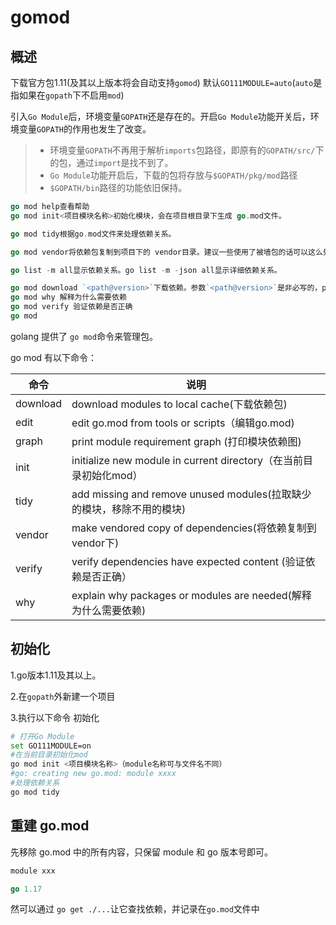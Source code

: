 # gomod

## 概述

下载官方包1.11(及其以上版本将会自动支持`gomod`) 默认`GO111MODULE=auto`(`auto`是指如果在`gopath`下不启用`mod`)

引入`Go Module`后，环境变量`GOPATH`还是存在的。开启`Go Module`功能开关后，环境变量`GOPATH`的作用也发生了改变。

> - 环境变量`GOPATH`不再用于解析`imports`包路径，即原有的`GOPATH/src/`下的包，通过`import`是找不到了。
> - `Go Module`功能开启后，下载的包将存放与`$GOPATH/pkg/mod`路径
> - `$GOPATH/bin`路径的功能依旧保持。

```go
go mod help查看帮助
go mod init<项目模块名称>初始化模块，会在项目根目录下生成 go.mod文件。

go mod tidy根据go.mod文件来处理依赖关系。

go mod vendor将依赖包复制到项目下的 vendor目录。建议一些使用了被墙包的话可以这么处理，方便用户快速使用命令go build -mod=vendor编译

go list -m all显示依赖关系。go list -m -json all显示详细依赖关系。

go mod download `<path@version>`下载依赖。参数`<path@version>`是非必写的，path是包的路径，version是包的版本。
go mod why 解释为什么需要依赖
go mod verify 验证依赖是否正确
go mod
```

golang 提供了 `go mod`命令来管理包。

go mod 有以下命令：

| 命令     | 说明                                                         |
| -------- | ------------------------------------------------------------ |
| download | download modules to local cache(下载依赖包)                  |
| edit     | edit go.mod from tools or scripts（编辑go.mod)               |
| graph    | print module requirement graph (打印模块依赖图)              |
| init     | initialize new module in current directory（在当前目录初始化mod） |
| tidy     | add missing and remove unused modules(拉取缺少的模块，移除不用的模块) |
| vendor   | make vendored copy of dependencies(将依赖复制到vendor下)     |
| verify   | verify dependencies have expected content (验证依赖是否正确） |
| why      | explain why packages or modules are needed(解释为什么需要依赖) |

## 初始化

1.go版本1.11及其以上。

2.在`gopath`外新建一个项目

3.执行以下命令 初始化

```sh
# 打开Go Module
set GO111MODULE=on
#在当前目录初始化mod
go mod init <项目模块名称>（module名称可与文件名不同）
#go: creating new go.mod: module xxxx
#处理依赖关系
go mod tidy
```





## 重建 go.mod

先移除 go.mod 中的所有内容，只保留 module 和 go 版本号即可。

```go
module xxx

go 1.17
```



然可以通过 `go get ./...`让它查找依赖，并记录在`go.mod`文件中

